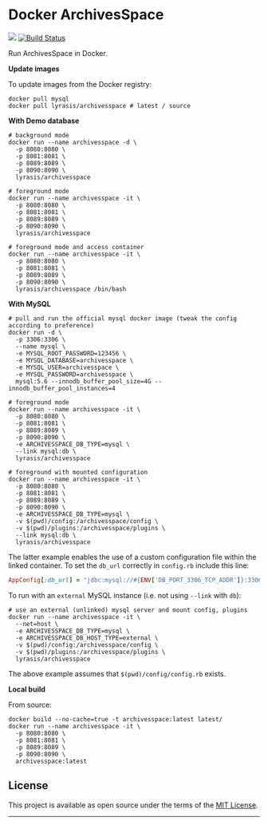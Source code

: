 Docker ArchivesSpace
====================

[![](https://badge.imagelayers.io/lyrasis/archivesspace:latest.svg)](https://imagelayers.io/?images=lyrasis/archivesspace:latest 'Get your own badge on imagelayers.io')
[![Build Status](https://travis-ci.org/lyrasis/docker-archivesspace.svg?branch=master)](https://travis-ci.org/lyrasis/docker-archivesspace)

Run ArchivesSpace in Docker.

**Update images**

To update images from the Docker registry:

```
docker pull mysql
docker pull lyrasis/archivesspace # latest / source
```

**With Demo database**

```
# background mode
docker run --name archivesspace -d \
  -p 8080:8080 \
  -p 8081:8081 \
  -p 8089:8089 \
  -p 8090:8090 \
  lyrasis/archivesspace

# foreground mode
docker run --name archivesspace -it \
  -p 8080:8080 \
  -p 8081:8081 \
  -p 8089:8089 \
  -p 8090:8090 \
  lyrasis/archivesspace

# foreground mode and access container
docker run --name archivesspace -it \
  -p 8080:8080 \
  -p 8081:8081 \
  -p 8089:8089 \
  -p 8090:8090 \
  lyrasis/archivesspace /bin/bash
```

**With MySQL**

```
# pull and run the official mysql docker image (tweak the config according to preference)
docker run -d \
  -p 3306:3306 \
  --name mysql \
  -e MYSQL_ROOT_PASSWORD=123456 \
  -e MYSQL_DATABASE=archivesspace \
  -e MYSQL_USER=archivesspace \
  -e MYSQL_PASSWORD=archivesspace \
  mysql:5.6 --innodb_buffer_pool_size=4G --innodb_buffer_pool_instances=4

# foreground mode
docker run --name archivesspace -it \
  -p 8080:8080 \
  -p 8081:8081 \
  -p 8089:8089 \
  -p 8090:8090 \
  -e ARCHIVESSPACE_DB_TYPE=mysql \
  --link mysql:db \
  lyrasis/archivesspace

# foreground with mounted configuration
docker run --name archivesspace -it \
  -p 8080:8080 \
  -p 8081:8081 \
  -p 8089:8089 \
  -p 8090:8090 \
  -e ARCHIVESSPACE_DB_TYPE=mysql \
  -v $(pwd)/config:/archivesspace/config \
  -v $(pwd)/plugins:/archivesspace/plugins \
  --link mysql:db \
  lyrasis/archivesspace
```

The latter example enables the use of a custom configuration file within the linked container. To set the `db_url` correctly in `config.rb` include this line:

```ruby
AppConfig[:db_url] = "jdbc:mysql://#{ENV['DB_PORT_3306_TCP_ADDR']}:3306/#{ENV['ARCHIVESSPACE_DB_NAME']}?user=#{ENV['ARCHIVESSPACE_DB_USER']}&password=#{ENV['ARCHIVESSPACE_DB_PASS']}&useUnicode=true&characterEncoding=UTF-8"
```

To run with an `external` MySQL instance (i.e. not using `--link` with `db`):

```
# use an external (unlinked) mysql server and mount config, plugins
docker run --name archivesspace -it \
  --net=host \
  -e ARCHIVESSPACE_DB_TYPE=mysql \
  -e ARCHIVESSPACE_DB_HOST_TYPE=external \
  -v $(pwd)/config:/archivesspace/config \
  -v $(pwd)/plugins:/archivesspace/plugins \
  lyrasis/archivesspace
```

The above example assumes that `$(pwd)/config/config.rb` exists.

**Local build**

From source:

```
docker build --no-cache=true -t archivesspace:latest latest/
docker run --name archivesspace -it \
  -p 8080:8080 \
  -p 8081:8081 \
  -p 8089:8089 \
  -p 8090:8090 \
  archivesspace:latest
```

## License

This project is available as open source under the terms of the [MIT License](http://opensource.org/licenses/MIT).

---
